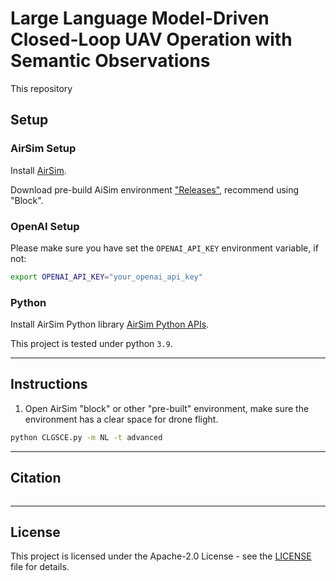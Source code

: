 # Large Language Model-Driven Closed-Loop UAV Operation with Semantic Observations

This repository

## Setup

### AirSim Setup

Install [AirSim](https://github.com/microsoft/AirSim).

Download pre-build AiSim environment ["Releases"](https://github.com/Microsoft/AirSim/releases), recommend using "Block".

### OpenAI Setup

Please make sure you have set the `OPENAI_API_KEY` environment variable, if not:

```bash
export OPENAI_API_KEY="your_openai_api_key"
```

### Python

Install AirSim Python library [AirSim Python APIs](https://microsoft.github.io/AirSim/apis/).

This project is tested under python `3.9`.

---

## Instructions

1. Open AirSim "block" or other "pre-built" environment, make sure the environment has a clear space for drone flight.

```bash
python CLGSCE.py -m NL -t advanced
```

---

## Citation

```

```

---

## License

This project is licensed under the Apache-2.0 License - see the [LICENSE](LICENSE) file for details.
